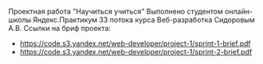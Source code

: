 Проектная работа "Научиться учиться"
Выполнено студентом онлайн-школы Яндекс.Практикум 33 потока курса Веб-разработка Сидоровым А.В.
Ссылки на бриф проекта:
- https://code.s3.yandex.net/web-developer/project-1/sprint-1-brief.pdf
- https://code.s3.yandex.net/web-developer/project-1/sprint-2-brief.pdf